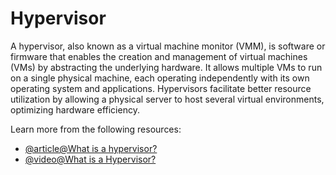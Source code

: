 # Hypervisor

A hypervisor, also known as a virtual machine monitor (VMM), is software or firmware that enables the creation and management of virtual machines (VMs) by abstracting the underlying hardware. It allows multiple VMs to run on a single physical machine, each operating independently with its own operating system and applications. Hypervisors facilitate better resource utilization by allowing a physical server to host several virtual environments, optimizing hardware efficiency.

Learn more from the following resources:

- [@article@What is a hypervisor?](https://www.redhat.com/en/topics/virtualization/what-is-a-hypervisor)
- [@video@What is a Hypervisor?](https://www.youtube.com/watch?v=LMAEbB2a50M)